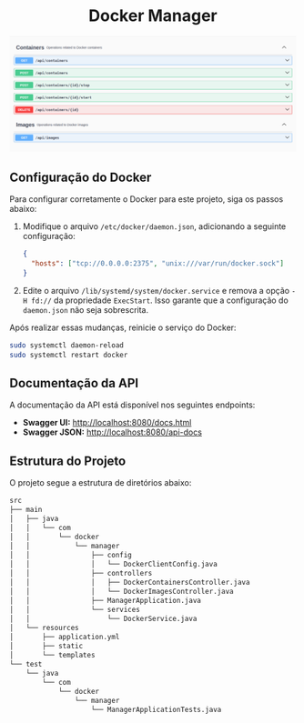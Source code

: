 <div align="center">
  <h1>Docker Manager</h1>
</div>

<p align="center">
  <img src=".github/resources/image-readme.png" alt="Descrição da imagem" width="1000">
</p>

## Configuração do Docker

Para configurar corretamente o Docker para este projeto, siga os passos abaixo:

1. Modifique o arquivo `/etc/docker/daemon.json`, adicionando a seguinte configuração:

   ```json
   {
     "hosts": ["tcp://0.0.0.0:2375", "unix:///var/run/docker.sock"]
   }
   ```

2. Edite o arquivo `/lib/systemd/system/docker.service` e remova a opção `-H fd://` da propriedade `ExecStart`. Isso garante que a configuração do `daemon.json` não seja sobrescrita.

Após realizar essas mudanças, reinicie o serviço do Docker:

```sh
sudo systemctl daemon-reload
sudo systemctl restart docker
```

## Documentação da API

A documentação da API está disponível nos seguintes endpoints:

- **Swagger UI:** [http://localhost:8080/docs.html](http://localhost:8080/docs.html)
- **Swagger JSON:** [http://localhost:8080/api-docs](http://localhost:8080/api-docs)

## Estrutura do Projeto

O projeto segue a estrutura de diretórios abaixo:

```
src
├── main
│   ├── java
│   │   └── com
│   │       └── docker
│   │           └── manager
│   │               ├── config
│   │               │   └── DockerClientConfig.java
│   │               ├── controllers
│   │               │   ├── DockerContainersController.java
│   │               │   └── DockerImagesController.java
│   │               ├── ManagerApplication.java
│   │               └── services
│   │                   └── DockerService.java
│   └── resources
│       ├── application.yml
│       ├── static
│       └── templates
└── test
    └── java
        └── com
            └── docker
                └── manager
                    └── ManagerApplicationTests.java
```